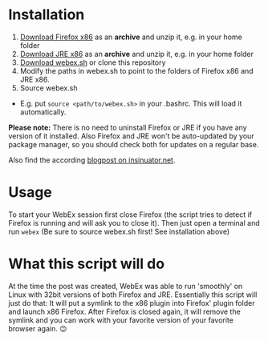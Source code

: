 # Installation

1. [Download Firefox x86](https://www.mozilla.org/en-US/firefox/new/) as an __archive__ and unzip it, e.g. in your home folder
1. [Download JRE x86](http://www.oracle.com/technetwork/java/javase/downloads/index.html) as an __archive__ and unzip it, e.g. in your home folder
1. [Download webex.sh](https://raw.githubusercontent.com/ernw/insinuator-snippets/master/webex-linux/webex.sh) or clone this repository
1. Modify the paths in webex.sh to point to the folders of Firefox x86 and JRE x86.
1. Source webex.sh
  * E.g. put `source <path/to/webex.sh>` in your .bashrc. This will load it automatically.

__Please note:__ There is no need to uninstall Firefox or JRE if you have any version of it installed. Also Firefox and JRE won't be auto-updated by your package manager, so you should check both for updates on a regular base.

Also find the according [blogpost on insinuator.net](https://www.insinuator.net/2015/07/solving-sound-issues-when-using-webex-with-linux-and-firefox/).

# Usage
To start your WebEx session first close Firefox (the script tries to detect if Firefox is running and will ask you to close it). Then just open a terminal and run `webex` (Be sure to source webex.sh first! See installation above)

# What this script will do
At the time the post was created, WebEx was able to run 'smoothly' on Linux with 32bit versions of both Firefox and JRE. Essentially this script will just do that: It will put a symlink to the x86 plugin into Firefox' plugin folder and launch x86 Firefox. After Firefox is closed again, it will remove the symlink and you can work with your favorite version of your favorite browser again. :wink:
